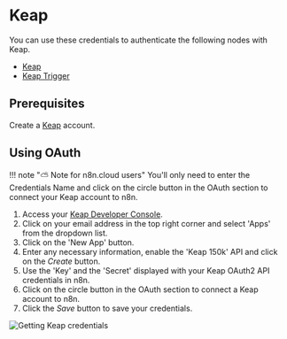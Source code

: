# Keap

You can use these credentials to authenticate the following nodes with Keap.
- [Keap](/integrations/nodes/n8n-nodes-base.keap/)
- [Keap Trigger](/integrations/trigger-nodes/n8n-nodes-base.keapTrigger/)

## Prerequisites

Create a [Keap](https://keap.com/) account.

## Using OAuth

!!! note "⛅️ Note for n8n.cloud users"
    You'll only need to enter the Credentials Name and click on the circle button in the OAuth section to connect your Keap account to n8n.


1. Access your [Keap Developer Console](https://keys.developer.keap.com/my-apps).
2. Click on your email address in the top right corner and select 'Apps' from the dropdown list.
3. Click on the 'New App' button.
4. Enter any necessary information, enable the 'Keap 150k' API and click on the *Create* button.
6. Use the 'Key' and the 'Secret' displayed with your Keap OAuth2 API credentials in n8n.
7. Click on the circle button in the OAuth section to connect a Keap account to n8n.
8. Click the *Save* button to save your credentials.

![Getting Keap credentials](/_images/integrations/credentials/keap/getting-oauth-credentials.gif)
